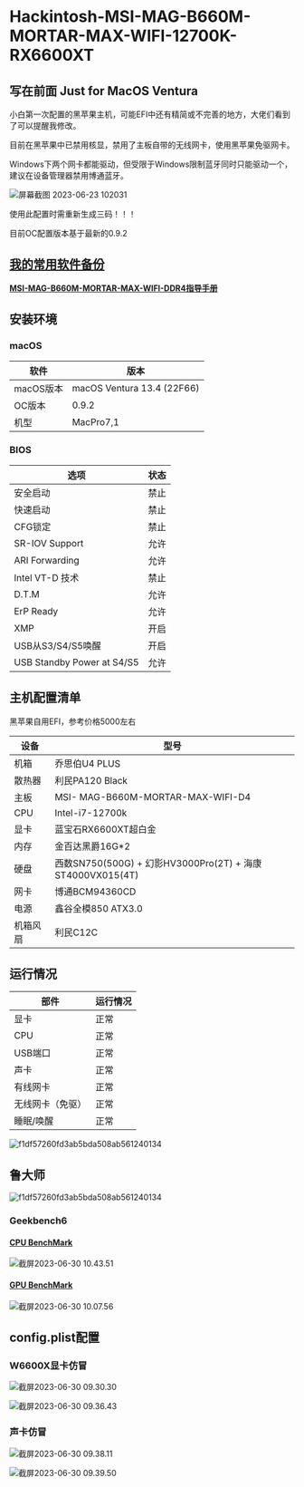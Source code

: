 # Hackintosh-MSI-MAG-B660M-MORTAR-MAX-WIFI-12700K-RX6600XT
## 写在前面   Just for MacOS Ventura

小白第一次配置的黑苹果主机，可能EFI中还有精简或不完善的地方，大佬们看到了可以提醒我修改。

目前在黑苹果中已禁用核显，禁用了主板自带的无线网卡，使用黑苹果免驱网卡。

Windows下两个网卡都能驱动，但受限于Windows限制蓝牙同时只能驱动一个，建议在设备管理器禁用博通蓝牙。 

![屏幕截图 2023-06-23 102031](./assets/%E5%B1%8F%E5%B9%95%E6%88%AA%E5%9B%BE%202023-06-23%20102031.png)

使用此配置时需重新生成三码！！！

目前OC配置版本基于最新的0.9.2



## [我的常用软件备份](https://github.com/coocv/Hackintosh-MSI-B660M-MORTAR-MAX-WIFI-12700K-RX6600XT/blob/main/MyApps.md)

**[MSI-MAG-B660M-MORTAR-MAX-WIFI-DDR4指导手册](https://github.com/coocv/Hackintosh-MSI-B660M-MORTAR-MAX-WIFI-12700K-RX6600XT/blob/main/MSI.md)**



## 安装环境

### macOS

| 软件      | 版本                       |
| --------- | -------------------------- |
| macOS版本 | macOS Ventura 13.4 (22F66) |
| OC版本    | 0.9.2                      |
| 机型      | MacPro7,1                  |

### BIOS

| 选项                       | 状态 |
| -------------------------- | ---- |
| 安全启动                   | 禁止 |
| 快速启动                   | 禁止 |
| CFG锁定                    | 禁止 |
| SR-IOV Support             | 允许 |
| ARI Forwarding             | 允许 |
| Intel VT-D 技术            | 禁止 |
| D.T.M                      | 允许 |
| ErP Ready                  | 允许 |
| XMP                        | 开启 |
| USB从S3/S4/S5唤醒          | 开启 |
| USB Standby Power at S4/S5 | 允许 |

## 主机配置清单

黑苹果自用EFI，参考价格5000左右

| 设备     | 型号                                                      |
| -------- | --------------------------------------------------------- |
| 机箱     | 乔思伯U4 PLUS                                             |
| 散热器   | 利民PA120 Black                                           |
| 主板     | MSI- MAG-B660M-MORTAR-MAX-WIFI-D4                         |
| CPU      | Intel-i7-12700k                                           |
| 显卡     | 蓝宝石RX6600XT超白金                                      |
| 内存     | 金百达黑爵16G*2                                           |
| 硬盘     | 西数SN750(500G) + 幻影HV3000Pro(2T) + 海康ST4000VX015(4T) |
| 网卡     | 博通BCM94360CD                                            |
| 电源     | 鑫谷全模850 ATX3.0                                        |
| 机箱风扇 | 利民C12C                                                  |

## 运行情况

| 部件             | 运行情况 |
| ---------------- | -------- |
| 显卡             | 正常     |
| CPU              | 正常     |
| USB端口          | 正常     |
| 声卡             | 正常     |
| 有线网卡         | 正常     |
| 无线网卡（免驱） | 正常     |
| 睡眠/唤醒        | 正常     |

![f1df57260fd3ab5bda508ab561240134](./assets/b405698f24eb6fe4e64d20719ad21a00.png)

## 鲁大师

![f1df57260fd3ab5bda508ab561240134](./assets/f1df57260fd3ab5bda508ab561240134.png)

### Geekbench6

#### [CPU BenchMark](https://browser.geekbench.com/v6/cpu/1766444)

![截屏2023-06-30 10.43.51](./assets/%E6%88%AA%E5%B1%8F2023-06-30%2010.43.51.png)

#### [GPU BenchMark](https://browser.geekbench.com/v6/compute/619147)

![截屏2023-06-30 10.07.56](./assets/%E6%88%AA%E5%B1%8F2023-06-30%2010.07.56.png)

## config.plist配置

### W6600X显卡仿冒

![截屏2023-06-30 09.30.30](./assets/%E6%88%AA%E5%B1%8F2023-06-30%2009.30.30.png)

![截屏2023-06-30 09.36.43](./assets/%E6%88%AA%E5%B1%8F2023-06-30%2009.36.43.png)

### 声卡仿冒

![截屏2023-06-30 09.38.11](./assets/%E6%88%AA%E5%B1%8F2023-06-30%2009.38.11.png)

![截屏2023-06-30 09.39.50](./assets/%E6%88%AA%E5%B1%8F2023-06-30%2009.39.50.png)
